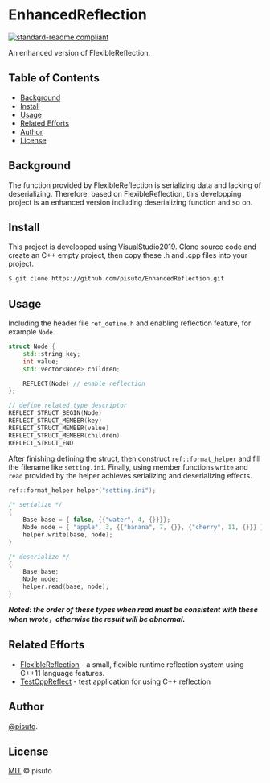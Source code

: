 # EnhancedReflection
[![standard-readme compliant](https://img.shields.io/badge/csdn%20blog-link-brightgreen.svg?style=flat-square)](https://github.com/pisuto/EnhancedReflection)

An enhanced version of FlexibleReflection.
## Table of Contents
- [Background](#background)
- [Install](#install)
- [Usage](#usage)
- [Related Efforts](#related-efforts)
- [Author](#author)
- [License](#license)
## Background
The function provided by FlexibleReflection is serializing data and lacking of deserializing. Therefore, based on FlexibleReflection, this developping project is an enhanced version including deserializing function and so on.

## Install
This project is developped using VisualStudio2019. Clone source code and create an C++ empty project, then copy these .h and .cpp files into your project.
```sh
$ git clone https://github.com/pisuto/EnhancedReflection.git
```

## Usage
Including the header file `ref_define.h` and enabling reflection feature, for example `Node`.
```c++
struct Node {
    std::string key;
    int value;
    std::vector<Node> children;

    REFLECT(Node) // enable reflection     
};

// define related type descriptor
REFLECT_STRUCT_BEGIN(Node)
REFLECT_STRUCT_MEMBER(key)
REFLECT_STRUCT_MEMBER(value)
REFLECT_STRUCT_MEMBER(children)
REFLECT_STRUCT_END
```
After finishing defining the struct, then construct `ref::format_helper` and fill the filename like `setting.ini`. Finally, using member functions `write` and `read` provided by the helper achieves serializing and deserializing effects.
```c++
ref::format_helper helper("setting.ini");

/* serialize */
{
    Base base = { false, {{"water", 4, {}}}};
    Node node = { "apple", 3, {{"banana", 7, {}}, {"cherry", 11, {}}} };
    helper.write(base, node);
}

/* deserialize */
{
    Base base;
    Node node;
    helper.read(base, node);
}
```
***Noted: the order of these types when read must be consistent with these when wrote，otherwise the result will be abnormal.***


## Related Efforts
- [FlexibleReflection](https://github.com/preshing/FlexibleReflection) - a small, flexible runtime reflection system using C++11 language features.
- [TestCppReflect](https://github.com/tapika/TestCppReflect/) - test application for using C++ reflection

## Author
[@pisuto](https://github.com/pisuto).

## License
[MIT](LICENSE) © pisuto
